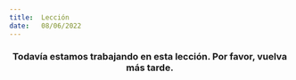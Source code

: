 ```yaml
---
title:  Lección
date:   08/06/2022
---
```


### <center>Todavía estamos trabajando en esta lección. Por favor, vuelva más tarde.</center>